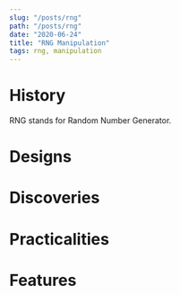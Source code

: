```yaml
---
slug: "/posts/rng"
path: "/posts/rng"
date: "2020-06-24"
title: "RNG Manipulation"
tags: rng, manipulation
---
```



# History
RNG stands for Random Number Generator.

# Designs

# Discoveries

# Practicalities

# Features
